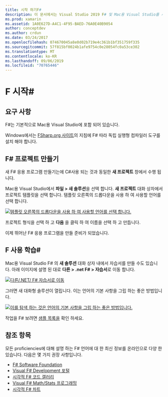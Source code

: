 ```yaml
---
title: 시작 하기F#
description: 이 문서에서는 Visual Studio 2019 F# 및 Mac용 Visual Studio를 사용 하 여 Xamarin 응용 프로그램을 빌드하는 방법에 대해 설명 합니다.
ms.prod: xamarin
ms.assetid: 1A0E627D-A4C1-4F95-BAED-76A0E40B9054
author: conceptdev
ms.author: crdun
ms.date: 03/24/2017
ms.openlocfilehash: 074670045a8e0d02b719e4c361b1bf351759f335
ms.sourcegitcommit: 57f815bf0024b1afe9754c0e28054fc0a53ce302
ms.translationtype: MT
ms.contentlocale: ko-KR
ms.lasthandoff: 09/06/2019
ms.locfileid: "70765446"
---
```

# <a name="getting-started-with-f35"></a>F 시작&#35;

## <a name="requirements"></a>요구 사항

F#는 기본적으로 Mac용 Visual Studio에 포함 되어 있습니다.

Windows에서는 [FSharp.org 사이트](http://fsharp.org/use/windows/)의 지침에 F# 따라 독립 실행형 컴파일러 도구를 설치 해야 합니다.

## <a name="creating-an-f35-project"></a>F&#35; 프로젝트 만들기

새 F# 응용 프로그램 만들기는에 C#사용 되는 것과 동일한 **새 프로젝트** 창에서 수행 됩니다.

Mac용 Visual Studio에서 **파일 > 새 솔루션**을 선택 합니다. **새 프로젝트** 대화 상자에서 프로젝트 템플릿을 선택 합니다. 템플릿 오른쪽의 드롭다운을 사용 하 여 사용할 언어를 선택 합니다.

 [![](overview-images/choosefsharp.png "템플릿 오른쪽의 드롭다운을 사용 하 여 사용할 언어를 선택 합니다.")](overview-images/choosefsharp.png#lightbox)

프로젝트 형식을 선택 하 고 **다음** 을 클릭 하 여 이름을 선택 하 고 만듭니다.

이제 뛰어난 F# 응용 프로그램을 만들 준비가 되었습니다.

## <a name="learning-to-use-f35"></a>F 사용 학습&#35;

Mac용 Visual Studio F# 의 **새 솔루션** 대화 상자 내에서 자습서를 만들 수도 있습니다. 아래 이미지에 설명 된 대로 **다른 > .net F# > 자습서**로 이동 합니다.

 [![](overview-images/fsharptutorial.png "다른/.NET/ F# 자습서로 이동")](overview-images/fsharptutorial.png#lightbox)

그러면 새 대화형 솔루션이 열립니다. 이는 언어의 기본 사항을 그립 하는 좋은 방법입니다.

 [![](overview-images/newtutorial-sml.png "이를 탐색 하는 것은 언어의 기본 사항을 그립 하는 좋은 방법입니다.")](overview-images/newtutorial.png#lightbox)

작업을 F# 보려면 [샘플 목록을](~/cross-platform/platform/fsharp/samples.md) 확인 하세요.

## <a name="references"></a>참조 항목

모든 proficiencies에 대해 설명 하는 F# 언어에 대 한 최신 정보를 온라인으로 다양 한 있습니다. 다음은 몇 가지 권장 사항입니다.

- [F# Software Foundation](http://fsharp.org)
- [Visual F# Development 포털](http://go.microsoft.com/fwlink/?LinkID=234174)
- [시각적 F# 코드 갤러리](http://go.microsoft.com/fwlink/?LinkID=124614)
- [Visual F# Math/Stats 프로그래밍](http://go.microsoft.com/fwlink/?LinkId=235173)
- [시각적 F# 차트](http://go.microsoft.com/fwlink/?LinkId=235176)
